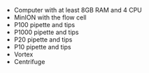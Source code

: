 - Computer with at least 8GB RAM and 4 CPU
- MinION with the flow cell
- P100 pipette and tips
- P1000 pipette and tips
- P20 pipette and tips
- P10 pipette and tips
- Vortex
- Centrifuge